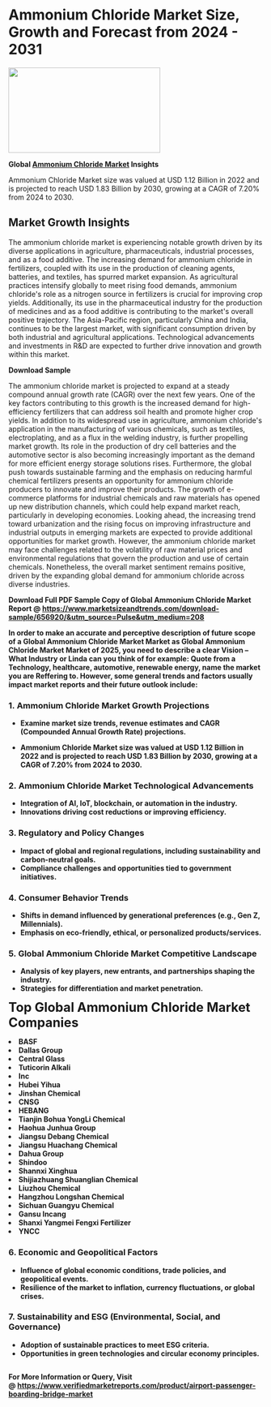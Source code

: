 <H1>Ammonium Chloride Market Size, Growth and Forecast from 2024 - 2031</H1><img class="aligncenter size-medium wp-image-584254" src="https://thirdeyenews.in/wp-content/uploads/2024/09/Global-Market-Research-300x168.jpeg" alt="" width="300" height="168" /><p><strong>Global&nbsp;<a href="https://www.marketsizeandtrends.com/download-sample/656920/&amp;utm_source=Pulse&amp;utm_medium=208">Ammonium Chloride Market</a> Insights</strong></p><p>Ammonium Chloride Market size was valued at USD 1.12 Billion in 2022 and is projected to reach USD 1.83 Billion by 2030, growing at a CAGR of 7.20% from 2024 to 2030.</p><p><h2>Market Growth Insights</h2> <p>The ammonium chloride market is experiencing notable growth driven by its diverse applications in agriculture, pharmaceuticals, industrial processes, and as a food additive. The increasing demand for ammonium chloride in fertilizers, coupled with its use in the production of cleaning agents, batteries, and textiles, has spurred market expansion. As agricultural practices intensify globally to meet rising food demands, ammonium chloride's role as a nitrogen source in fertilizers is crucial for improving crop yields. Additionally, its use in the pharmaceutical industry for the production of medicines and as a food additive is contributing to the market's overall positive trajectory. The Asia-Pacific region, particularly China and India, continues to be the largest market, with significant consumption driven by both industrial and agricultural applications. Technological advancements and investments in R&D are expected to further drive innovation and growth within this market.</p> <p><strong>Download Sample</strong></p> <p>The ammonium chloride market is projected to expand at a steady compound annual growth rate (CAGR) over the next few years. One of the key factors contributing to this growth is the increased demand for high-efficiency fertilizers that can address soil health and promote higher crop yields. In addition to its widespread use in agriculture, ammonium chloride's application in the manufacturing of various chemicals, such as textiles, electroplating, and as a flux in the welding industry, is further propelling market growth. Its role in the production of dry cell batteries and the automotive sector is also becoming increasingly important as the demand for more efficient energy storage solutions rises. Furthermore, the global push towards sustainable farming and the emphasis on reducing harmful chemical fertilizers presents an opportunity for ammonium chloride producers to innovate and improve their products. The growth of e-commerce platforms for industrial chemicals and raw materials has opened up new distribution channels, which could help expand market reach, particularly in developing economies. Looking ahead, the increasing trend toward urbanization and the rising focus on improving infrastructure and industrial outputs in emerging markets are expected to provide additional opportunities for market growth. However, the ammonium chloride market may face challenges related to the volatility of raw material prices and environmental regulations that govern the production and use of certain chemicals. Nonetheless, the overall market sentiment remains positive, driven by the expanding global demand for ammonium chloride across diverse industries. <p><strong></p><p><span class=""><strong>Download Full PDF Sample Copy of Global Ammonium Chloride Market Report</strong> @ <a href="https://www.marketsizeandtrends.com/download-sample/656920/&amp;utm_source=Pulse&amp;utm_medium=208" target="_blank">https://www.marketsizeandtrends.com/download-sample/656920/&amp;utm_source=Pulse&amp;utm_medium=208</a></span></p><p>In order to make an accurate and perceptive description of future scope of a Global&nbsp;Ammonium Chloride Market Market as Global&nbsp;Ammonium Chloride Market Market of 2025, you need to describe a clear Vision &ndash; What Industry or Linda can you think of for example: Quote from a Technology, healthcare, automotive, renewable energy, name the market you are Reffering to. However, some general trends and factors usually impact market reports and their future outlook include:</p><h3>1.&nbsp;<strong>Ammonium Chloride Market Growth Projections</strong></h3><ul><li>Examine market size trends, revenue estimates and CAGR (Compounded Annual Growth Rate) projections.</li><li><p>Ammonium Chloride Market size was valued at USD 1.12 Billion in 2022 and is projected to reach USD 1.83 Billion by 2030, growing at a CAGR of 7.20% from 2024 to 2030.</p></li></ul><h3>2.&nbsp;<strong>Ammonium Chloride Market Technological Advancements</strong></h3><ul><li>Integration of AI, IoT, blockchain, or automation in the industry.</li><li>Innovations driving cost reductions or improving efficiency.</li></ul><h3>3.&nbsp;<strong>Regulatory and Policy Changes</strong></h3><ul><li>Impact of global and regional regulations, including sustainability and carbon-neutral goals.</li><li>Compliance challenges and opportunities tied to government initiatives.</li></ul><h3>4.&nbsp;<strong>Consumer Behavior Trends</strong></h3><ul><li>Shifts in demand influenced by generational preferences (e.g., Gen Z, Millennials).</li><li>Emphasis on eco-friendly, ethical, or personalized products/services.</li></ul><h3>5.&nbsp;<strong>Global Ammonium Chloride Market Competitive Landscape</strong></h3><ul><li>Analysis of key players, new entrants, and partnerships shaping the industry.</li><li>Strategies for differentiation and market penetration.</li></ul><p data-pm-slice="1 1 []"><span style="color: inherit; font-family: inherit; font-size: 25px;">Top Global Ammonium Chloride Market Companies</span></p><div class="" data-test-id=""><p><li> BASF</li><li> Dallas Group</li><li> Central Glass</li><li> Tuticorin Alkali</li><li> Inc</li><li> Hubei Yihua</li><li> Jinshan Chemical</li><li> CNSG</li><li> HEBANG</li><li> Tianjin Bohua YongLi Chemical</li><li> Haohua Junhua Group</li><li> Jiangsu Debang Chemical</li><li> Jiangsu Huachang Chemical</li><li> Dahua Group</li><li> Shindoo</li><li> Shannxi Xinghua</li><li> Shijiazhuang Shuanglian Chemical</li><li> Liuzhou Chemical</li><li> Hangzhou Longshan Chemical</li><li> Sichuan Guangyu Chemical</li><li> Gansu Incang</li><li> Shanxi Yangmei Fengxi Fertilizer</li><li> YNCC</li></p></div><h3>6.&nbsp;<strong>Economic and Geopolitical Factors</strong></h3><ul><li>Influence of global economic conditions, trade policies, and geopolitical events.</li><li>Resilience of the market to inflation, currency fluctuations, or global crises.</li></ul><h3>7.&nbsp;<strong>Sustainability and ESG (Environmental, Social, and Governance)</strong></h3><ul><li>Adoption of sustainable practices to meet ESG criteria.</li><li>Opportunities in green technologies and circular economy principles.</li></ul><h2><strong style="font-size: 14px;">For More Information or Query, Visit @&nbsp;</strong><a style="background-color: #ffffff; font-size: 14px;" href="https://www.marketsizeandtrends.com/report/ammonium-chloride-market/" target="_blank">https://www.verifiedmarketreports.com/product/airport-passenger-boarding-bridge-market</a></h2>
